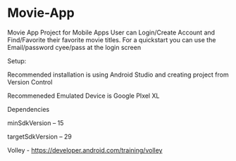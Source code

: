 # Movie-App
Movie App Project for Mobile Apps 
User can Login/Create Account and Find/Favorite their favorite movie titles.
For a quickstart you can use the Email/password cyee/pass at the login screen

Setup:

Recommended installation is using Android Studio and creating project from Version Control

Recommeneded Emulated Device is Google PIxel XL


Dependencies

minSdkVersion – 15

targetSdkVersion – 29

Volley - https://developer.android.com/training/volley
